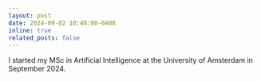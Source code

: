 ```yaml
---
layout: post
date: 2024-09-02 10:40:00-0400
inline: true
related_posts: false
---
```


I started my MSc in Artificial Intelligence at the University of Amsterdam in September 2024.